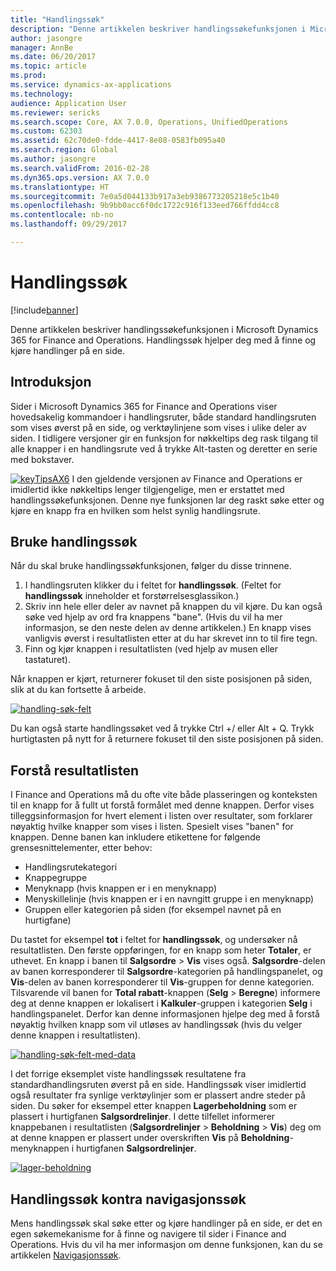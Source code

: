 ```yaml
---
title: "Handlingssøk"
description: "Denne artikkelen beskriver handlingssøkefunksjonen i Microsoft Dynamics 365 for Finance and Operations. Handlingssøk hjelper deg med å finne og kjøre handlinger på en side."
author: jasongre
manager: AnnBe
ms.date: 06/20/2017
ms.topic: article
ms.prod: 
ms.service: dynamics-ax-applications
ms.technology: 
audience: Application User
ms.reviewer: sericks
ms.search.scope: Core, AX 7.0.0, Operations, UnifiedOperations
ms.custom: 62303
ms.assetid: 62c70de0-fdde-4417-8e08-0583fb095a40
ms.search.region: Global
ms.author: jasongre
ms.search.validFrom: 2016-02-28
ms.dyn365.ops.version: AX 7.0.0
ms.translationtype: HT
ms.sourcegitcommit: 7e0a5d044133b917a3eb9386773205218e5c1b40
ms.openlocfilehash: 9b9bb0acc6f0dc1722c916f133eed766ffdd4cc8
ms.contentlocale: nb-no
ms.lasthandoff: 09/29/2017

---
```


# <a name="action-search"></a>Handlingssøk

[!include[banner](../includes/banner.md)]


Denne artikkelen beskriver handlingssøkefunksjonen i Microsoft Dynamics 365 for Finance and Operations. Handlingssøk hjelper deg med å finne og kjøre handlinger på en side.

<a name="introduction"></a>Introduksjon
------------

Sider i Microsoft Dynamics 365 for Finance and Operations viser hovedsakelig kommandoer i handlingsruter, både standard handlingsruten som vises øverst på en side, og verktøylinjene som vises i ulike deler av siden. I tidligere versjoner gir en funksjon for nøkkeltips deg rask tilgang til alle knapper i en handlingsrute ved å trykke Alt-tasten og deretter en serie med bokstaver. 

[![keyTipsAX6](./media/keytipsax6.png)](./media/keytipsax6.png) I den gjeldende versjonen av Finance and Operations er imidlertid ikke nøkkeltips lenger tilgjengelige, men er erstattet med handlingssøkefunksjonen. Denne nye funksjonen lar deg raskt søke etter og kjøre en knapp fra en hvilken som helst synlig handlingsrute.

## <a name="using-action-search"></a>Bruke handlingssøk
Når du skal bruke handlingssøkfunksjonen, følger du disse trinnene.

1.  I handlingsruten klikker du i feltet for **handlingssøk**. (Feltet for **handlingssøk** inneholder et forstørrelsesglassikon.)
2.  Skriv inn hele eller deler av navnet på knappen du vil kjøre. Du kan også søke ved hjelp av ord fra knappens "bane". (Hvis du vil ha mer informasjon, se den neste delen av denne artikkelen.) En knapp vises vanligvis øverst i resultatlisten etter at du har skrevet inn to til fire tegn.
3.  Finn og kjør knappen i resultatlisten (ved hjelp av musen eller tastaturet).

Når knappen er kjørt, returnerer fokuset til den siste posisjonen på siden, slik at du kan fortsette å arbeide. 

[![handling-søk-felt](./media/action-search-field.png)](./media/action-search-field.png)

Du kan også starte handlingssøket ved å trykke Ctrl +/ eller Alt + Q. Trykk hurtigtasten på nytt for å returnere fokuset til den siste posisjonen på siden.

## <a name="understanding-the-results-list"></a>Forstå resultatlisten
I Finance and Operations må du ofte vite både plasseringen og konteksten til en knapp for å fullt ut forstå formålet med denne knappen. Derfor vises tilleggsinformasjon for hvert element i listen over resultater, som forklarer nøyaktig hvilke knapper som vises i listen. Spesielt vises "banen" for knappen. Denne banen kan inkludere etikettene for følgende grensesnittelementer, etter behov:

-   Handlingsrutekategori
-   Knappegruppe
-   Menyknapp (hvis knappen er i en menyknapp)
-   Menyskillelinje (hvis knappen er i en navngitt gruppe i en menyknapp)
-   Gruppen eller kategorien på siden (for eksempel navnet på en hurtigfane)

Du tastet for eksempel **tot** i feltet for **handlingssøk**, og undersøker nå resultatlisten. Den første oppføringen, for en knapp som heter **Totaler**, er uthevet. En knapp i banen til **Salgsordre** &gt; **Vis** vises også. **Salgsordre**-delen av banen korresponderer til **Salgsordre**-kategorien på handlingspanelet, og **Vis**-delen av banen korresponderer til **Vis**-gruppen for denne kategorien. Tilsvarende vil banen for **Total rabatt**-knappen (**Selg** &gt; **Beregne**) informere deg at denne knappen er lokalisert i **Kalkuler**-gruppen i kategorien **Selg** i handlingspanelet. Derfor kan denne informasjonen hjelpe deg med å forstå nøyaktig hvilken knapp som vil utløses av handlingssøk (hvis du velger denne knappen i resultatlisten). 

[![handling-søk-felt-med-data](./media/action-search-field-with-data.png)](./media/action-search-field-with-data.png) 

I det forrige eksemplet viste handlingssøk resultatene fra standardhandlingsruten øverst på en side. Handlingssøk viser imidlertid også resultater fra synlige verktøylinjer som er plassert andre steder på siden. Du søker for eksempel etter knappen **Lagerbeholdning** som er plassert i hurtigfanen **Salgsordrelinjer**. I dette tilfellet informerer knappebanen i resultatlisten (**Salgsordrelinjer** &gt; **Beholdning** &gt; **Vis**) deg om at denne knappen er plassert under overskriften **Vis** på **Beholdning**-menyknappen i hurtigfanen **Salgsordrelinjer**. 

[![lager-beholdning](./media/on-hand-inventory.png)](./media/on-hand-inventory.png)

## <a name="action-search-vs-navigation-search"></a>Handlingssøk kontra navigasjonssøk
Mens handlingssøk skal søke etter og kjøre handlinger på en side, er det en egen søkemekanisme for å finne og navigere til sider i Finance and Operations. Hvis du vil ha mer informasjon om denne funksjonen, kan du se artikkelen [Navigasjonssøk](navigation-search.md).




